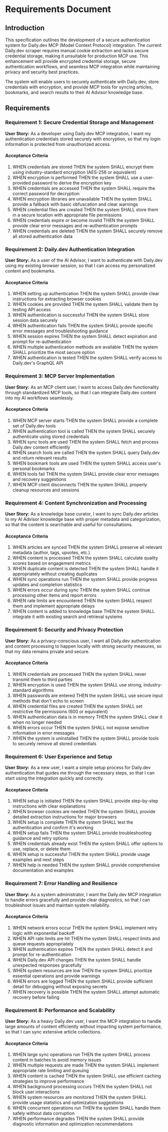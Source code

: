 # Requirements Document

## Introduction

This specification outlines the development of a secure authentication system for Daily.dev MCP (Model Context Protocol) integration. The current Daily.dev scraper requires manual cookie extraction and lacks secure credential storage, making it unsuitable for production MCP use. This enhancement will provide encrypted credential storage, secure authentication workflows, and seamless MCP integration while maintaining privacy and security best practices.

The system will enable users to securely authenticate with Daily.dev, store credentials with encryption, and provide MCP tools for syncing articles, bookmarks, and search results to their AI Advisor knowledge base.

## Requirements

### Requirement 1: Secure Credential Storage and Management

**User Story:** As a developer using Daily.dev MCP integration, I want my authentication credentials stored securely with encryption, so that my login information is protected from unauthorized access.

#### Acceptance Criteria

1. WHEN credentials are stored THEN the system SHALL encrypt them using industry-standard encryption (AES-256 or equivalent)
2. WHEN encryption is performed THEN the system SHALL use a user-provided password to derive the encryption key
3. WHEN credentials are accessed THEN the system SHALL require the correct password for decryption
4. WHEN encryption libraries are unavailable THEN the system SHALL provide a fallback with basic obfuscation and clear warnings
5. WHEN credential files are created THEN the system SHALL store them in a secure location with appropriate file permissions
6. WHEN credentials expire or become invalid THEN the system SHALL provide clear error messages and re-authentication prompts
7. WHEN credentials are deleted THEN the system SHALL securely remove all stored authentication data

### Requirement 2: Daily.dev Authentication Integration

**User Story:** As a user of the AI Advisor, I want to authenticate with Daily.dev using my existing browser session, so that I can access my personalized content and bookmarks.

#### Acceptance Criteria

1. WHEN setting up authentication THEN the system SHALL provide clear instructions for extracting browser cookies
2. WHEN cookies are provided THEN the system SHALL validate them by testing API access
3. WHEN authentication is successful THEN the system SHALL store session data securely
4. WHEN authentication fails THEN the system SHALL provide specific error messages and troubleshooting guidance
5. WHEN session expires THEN the system SHALL detect expiration and prompt for re-authentication
6. WHEN multiple authentication methods are available THEN the system SHALL prioritize the most secure option
7. WHEN authentication is tested THEN the system SHALL verify access to Daily.dev's GraphQL API

### Requirement 3: MCP Server Implementation

**User Story:** As an MCP client user, I want to access Daily.dev functionality through standardized MCP tools, so that I can integrate Daily.dev content into my AI workflows seamlessly.

#### Acceptance Criteria

1. WHEN MCP server starts THEN the system SHALL provide a complete set of Daily.dev tools
2. WHEN authentication tool is called THEN the system SHALL securely authenticate using stored credentials
3. WHEN sync tools are used THEN the system SHALL fetch and process Daily.dev content efficiently
4. WHEN search tools are called THEN the system SHALL query Daily.dev and return relevant results
5. WHEN bookmark tools are used THEN the system SHALL access user's personal bookmarks
6. WHEN tools fail THEN the system SHALL provide clear error messages and recovery suggestions
7. WHEN MCP client disconnects THEN the system SHALL properly cleanup resources and sessions

### Requirement 4: Content Synchronization and Processing

**User Story:** As a knowledge base curator, I want to sync Daily.dev articles to my AI Advisor knowledge base with proper metadata and categorization, so that the content is searchable and useful for consultations.

#### Acceptance Criteria

1. WHEN articles are synced THEN the system SHALL preserve all relevant metadata (author, tags, upvotes, etc.)
2. WHEN content is processed THEN the system SHALL calculate quality scores based on engagement metrics
3. WHEN duplicate content is detected THEN the system SHALL handle it appropriately without creating duplicates
4. WHEN sync operations run THEN the system SHALL provide progress updates and completion statistics
5. WHEN errors occur during sync THEN the system SHALL continue processing other items and report errors
6. WHEN rate limits are encountered THEN the system SHALL respect them and implement appropriate delays
7. WHEN content is added to knowledge base THEN the system SHALL integrate it with existing search and retrieval systems

### Requirement 5: Security and Privacy Protection

**User Story:** As a privacy-conscious user, I want all Daily.dev authentication and content processing to happen locally with strong security measures, so that my data remains private and secure.

#### Acceptance Criteria

1. WHEN credentials are processed THEN the system SHALL never transmit them to third parties
2. WHEN encryption is used THEN the system SHALL use strong, industry-standard algorithms
3. WHEN passwords are entered THEN the system SHALL use secure input methods that don't echo to screen
4. WHEN credential files are created THEN the system SHALL set restrictive file permissions (600 or equivalent)
5. WHEN authentication data is in memory THEN the system SHALL clear it when no longer needed
6. WHEN errors occur THEN the system SHALL not expose sensitive information in error messages
7. WHEN the system is uninstalled THEN the system SHALL provide tools to securely remove all stored credentials

### Requirement 6: User Experience and Setup

**User Story:** As a new user, I want a simple setup process for Daily.dev authentication that guides me through the necessary steps, so that I can start using the integration quickly and correctly.

#### Acceptance Criteria

1. WHEN setup is initiated THEN the system SHALL provide step-by-step instructions with clear explanations
2. WHEN browser cookies are needed THEN the system SHALL provide detailed extraction instructions for major browsers
3. WHEN setup is complete THEN the system SHALL test the authentication and confirm it's working
4. WHEN setup fails THEN the system SHALL provide troubleshooting guidance and retry options
5. WHEN credentials already exist THEN the system SHALL offer options to use, replace, or delete them
6. WHEN setup is successful THEN the system SHALL provide usage examples and next steps
7. WHEN help is needed THEN the system SHALL provide comprehensive documentation and examples

### Requirement 7: Error Handling and Resilience

**User Story:** As a system administrator, I want the Daily.dev MCP integration to handle errors gracefully and provide clear diagnostics, so that I can troubleshoot issues and maintain system reliability.

#### Acceptance Criteria

1. WHEN network errors occur THEN the system SHALL implement retry logic with exponential backoff
2. WHEN API rate limits are hit THEN the system SHALL respect limits and queue requests appropriately
3. WHEN authentication expires THEN the system SHALL detect it and prompt for re-authentication
4. WHEN Daily.dev API changes THEN the system SHALL handle unexpected responses gracefully
5. WHEN system resources are low THEN the system SHALL prioritize essential operations and provide warnings
6. WHEN errors are logged THEN the system SHALL provide sufficient detail for debugging without exposing secrets
7. WHEN recovery is possible THEN the system SHALL attempt automatic recovery before failing

### Requirement 8: Performance and Scalability

**User Story:** As a heavy Daily.dev user, I want the MCP integration to handle large amounts of content efficiently without impacting system performance, so that I can sync extensive article collections.

#### Acceptance Criteria

1. WHEN large sync operations run THEN the system SHALL process content in batches to avoid memory issues
2. WHEN multiple requests are made THEN the system SHALL implement appropriate rate limiting and queuing
3. WHEN content is cached THEN the system SHALL use efficient caching strategies to improve performance
4. WHEN background processing occurs THEN the system SHALL not block user interactions
5. WHEN system resources are monitored THEN the system SHALL provide usage statistics and optimization suggestions
6. WHEN concurrent operations run THEN the system SHALL handle them safely without data corruption
7. WHEN performance degrades THEN the system SHALL provide diagnostic information and optimization recommendations